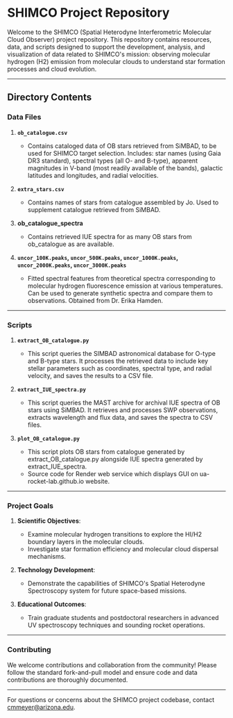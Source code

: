 # SHIMCO Project Repository

Welcome to the SHIMCO (Spatial Heterodyne Interferometric Molecular Cloud Observer) project repository. This repository contains resources, data, and scripts designed to support the development, analysis, and visualization of data related to SHIMCO's mission: observing molecular hydrogen (H2) emission from molecular clouds to understand star formation processes and cloud evolution.

---

## Directory Contents

### **Data Files**
1. **`ob_catalogue.csv`**
   - Contains cataloged data of OB stars retrieved from SiMBAD, to be used for SHIMCO target selection. Includes: star names (using Gaia DR3 standard), spectral types (all O- and B-type), apparent magnitudes in V-band (most readily available of the bands), galactic latitudes and longitudes, and radial velocities.

2. **`extra_stars.csv`**
   - Contains names of stars from catalogue assembled by Jo. Used to supplement catalogue retrieved from SiMBAD.

3. **ob_catalogue_spectra**
   - Contains retrieved IUE spectra for as many OB stars from ob_catalogue as are available.

4. **`uncor_100K.peaks`, `uncor_500K.peaks`, `uncor_1000K.peaks`, `uncor_2000K.peaks`, `uncor_3000K.peaks`**
   - Fitted spectral features from theoretical spectra corresponding to molecular hydrogen fluorescence emission at various temperatures. Can be used to generate synthetic spectra and compare them to observations. Obtained from Dr. Erika Hamden.

---

### **Scripts**
1. **`extract_OB_catalogue.py`**
   - This script queries the SIMBAD astronomical database for O-type and B-type stars. It processes the retrieved data to include key stellar parameters such as coordinates, spectral type, and radial velocity, and saves the results to a CSV file.

2. **`extract_IUE_spectra.py`**
   - This script queries the MAST archive for archival IUE spectra of OB stars using SiMBAD. It retrieves and processes SWP observations, extracts wavelength and flux data, and saves the spectra to CSV files.

3. **`plot_OB_catalogue.py`**
   - This script plots OB stars from catalogue generated by extract_OB_catalogue.py alongside IUE spectra generated by extract_IUE_spectra.
   - Source code for Render web service which displays GUI on ua-rocket-lab.github.io website.

---

### **Project Goals**
1. **Scientific Objectives**:
   - Examine molecular hydrogen transitions to explore the HI/H2 boundary layers in the molecular clouds.
   - Investigate star formation efficiency and molecular cloud dispersal mechanisms.

2. **Technology Development**:
   - Demonstrate the capabilities of SHIMCO's Spatial Heterodyne Spectroscopy system for future space-based missions.

3. **Educational Outcomes**:
   - Train graduate students and postdoctoral researchers in advanced UV spectroscopy techniques and sounding rocket operations.

---

### Contributing
We welcome contributions and collaboration from the community! Please follow the standard fork-and-pull model and ensure code and data contributions are thoroughly documented.

---

For questions or concerns about the SHIMCO project codebase, contact cmmeyer@arizona.edu.
